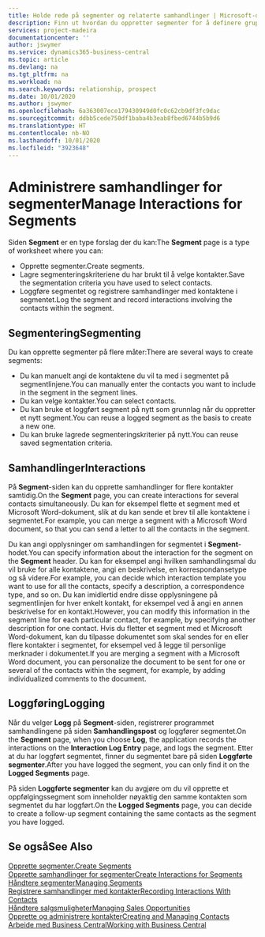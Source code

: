 ```yaml
---
title: Holde rede på segmenter og relaterte samhandlinger | Microsoft-dokumentasjon
description: Finn ut hvordan du oppretter segmenter for å definere grupper med kontakter og angi samhandlinger for segmenter.
services: project-madeira
documentationcenter: ''
author: jswymer
ms.service: dynamics365-business-central
ms.topic: article
ms.devlang: na
ms.tgt_pltfrm: na
ms.workload: na
ms.search.keywords: relationship, prospect
ms.date: 10/01/2020
ms.author: jswymer
ms.openlocfilehash: 6a363007ece179430949d0fc0c62cb9df3fc9dac
ms.sourcegitcommit: ddbb5cede750df1baba4b3eab8fbed6744b5b9d6
ms.translationtype: HT
ms.contentlocale: nb-NO
ms.lasthandoff: 10/01/2020
ms.locfileid: "3923648"
---
```

# <a name="manage-interactions-for-segments"></a><span data-ttu-id="d74ab-103">Administrere samhandlinger for segmenter</span><span class="sxs-lookup"><span data-stu-id="d74ab-103">Manage Interactions for Segments</span></span>
<span data-ttu-id="d74ab-104">Siden **Segment** er en type forslag der du kan:</span><span class="sxs-lookup"><span data-stu-id="d74ab-104">The **Segment** page is a type of worksheet where you can:</span></span>

* <span data-ttu-id="d74ab-105">Opprette segmenter.</span><span class="sxs-lookup"><span data-stu-id="d74ab-105">Create segments.</span></span>
* <span data-ttu-id="d74ab-106">Lagre segmenteringskriteriene du har brukt til å velge kontakter.</span><span class="sxs-lookup"><span data-stu-id="d74ab-106">Save the segmentation criteria you have used to select contacts.</span></span>
* <span data-ttu-id="d74ab-107">Loggføre segmentet og registrere samhandlinger med kontaktene i segmentet.</span><span class="sxs-lookup"><span data-stu-id="d74ab-107">Log the segment and record interactions involving the contacts within the segment.</span></span>

## <a name="segmenting"></a><span data-ttu-id="d74ab-108">Segmentering</span><span class="sxs-lookup"><span data-stu-id="d74ab-108">Segmenting</span></span>
<span data-ttu-id="d74ab-109">Du kan opprette segmenter på flere måter:</span><span class="sxs-lookup"><span data-stu-id="d74ab-109">There are several ways to create segments:</span></span>

* <span data-ttu-id="d74ab-110">Du kan manuelt angi de kontaktene du vil ta med i segmentet på segmentlinjene.</span><span class="sxs-lookup"><span data-stu-id="d74ab-110">You can manually enter the contacts you want to include in the segment in the segment lines.</span></span>
* <span data-ttu-id="d74ab-111">Du kan velge kontakter.</span><span class="sxs-lookup"><span data-stu-id="d74ab-111">You can select contacts.</span></span>
* <span data-ttu-id="d74ab-112">Du kan bruke et loggført segment på nytt som grunnlag når du oppretter et nytt segment.</span><span class="sxs-lookup"><span data-stu-id="d74ab-112">You can reuse a logged segment as the basis to create a new one.</span></span>
* <span data-ttu-id="d74ab-113">Du kan bruke lagrede segmenteringskriterier på nytt.</span><span class="sxs-lookup"><span data-stu-id="d74ab-113">You can reuse saved segmentation criteria.</span></span>

## <a name="interactions"></a><span data-ttu-id="d74ab-114">Samhandlinger</span><span class="sxs-lookup"><span data-stu-id="d74ab-114">Interactions</span></span>
<span data-ttu-id="d74ab-115">På **Segment**-siden kan du opprette samhandlinger for flere kontakter samtidig.</span><span class="sxs-lookup"><span data-stu-id="d74ab-115">On the **Segment** page, you can create interactions for several contacts simultaneously.</span></span> <span data-ttu-id="d74ab-116">Du kan for eksempel flette et segment med et Microsoft Word-dokument, slik at du kan sende et brev til alle kontaktene i segmentet.</span><span class="sxs-lookup"><span data-stu-id="d74ab-116">For example, you can merge a segment with a Microsoft Word document, so that you can send a letter to all the contacts in the segment.</span></span>

<span data-ttu-id="d74ab-117">Du kan angi opplysninger om samhandlingen for segmentet i **Segment**-hodet.</span><span class="sxs-lookup"><span data-stu-id="d74ab-117">You can specify information about the interaction for the segment on the **Segment** header.</span></span> <span data-ttu-id="d74ab-118">Du kan for eksempel angi hvilken samhandlingsmal du vil bruke for alle kontaktene, angi en beskrivelse, en korrespondansetype og så videre.</span><span class="sxs-lookup"><span data-stu-id="d74ab-118">For example, you can decide which interaction template you want to use for all the contacts, specify a description, a correspondence type, and so on.</span></span> <span data-ttu-id="d74ab-119">Du kan imidlertid endre disse opplysningene på segmentlinjen for hver enkelt kontakt, for eksempel ved å angi en annen beskrivelse for en kontakt.</span><span class="sxs-lookup"><span data-stu-id="d74ab-119">However, you can modify this information in the segment line for each particular contact, for example, by specifying another description for one contact.</span></span> <span data-ttu-id="d74ab-120">Hvis du fletter et segment med et Microsoft Word-dokument, kan du tilpasse dokumentet som skal sendes for en eller flere kontakter i segmentet, for eksempel ved å legge til personlige merknader i dokumentet.</span><span class="sxs-lookup"><span data-stu-id="d74ab-120">If you are merging a segment with a Microsoft Word document, you can personalize the document to be sent for one or several of the contacts within the segment, for example, by adding individualized comments to the document.</span></span>

## <a name="logging"></a><span data-ttu-id="d74ab-121">Loggføring</span><span class="sxs-lookup"><span data-stu-id="d74ab-121">Logging</span></span>
<span data-ttu-id="d74ab-122">Når du velger **Logg** på **Segment**-siden, registrerer programmet samhandlingene på siden **Samhandlingspost** og loggfører segmentet.</span><span class="sxs-lookup"><span data-stu-id="d74ab-122">On the **Segment** page, when you choose **Log**, the application records the interactions on the **Interaction Log Entry** page, and logs the segment.</span></span> <span data-ttu-id="d74ab-123">Etter at du har loggført segmentet, finner du segmentet bare på siden **Loggførte segmenter**.</span><span class="sxs-lookup"><span data-stu-id="d74ab-123">After you have logged the segment, you can only find it on the **Logged Segments** page.</span></span>

<span data-ttu-id="d74ab-124">På siden **Loggførte segmenter** kan du avgjøre om du vil opprette et oppfølgingssegment som inneholder nøyaktig den samme kontakten som segmentet du har loggført.</span><span class="sxs-lookup"><span data-stu-id="d74ab-124">On the **Logged Segments** page, you can decide to create a follow-up segment containing the same contacts as the segment you have logged.</span></span>

## <a name="see-also"></a><span data-ttu-id="d74ab-125">Se også</span><span class="sxs-lookup"><span data-stu-id="d74ab-125">See Also</span></span>
[<span data-ttu-id="d74ab-126">Opprette segmenter.</span><span class="sxs-lookup"><span data-stu-id="d74ab-126">Create Segments</span></span>](marketing-how-create-segment.md)  
[<span data-ttu-id="d74ab-127">Opprette samhandlinger for segmenter</span><span class="sxs-lookup"><span data-stu-id="d74ab-127">Create Interactions for Segments</span></span>](marketing-how-create-interactions.md)  
[<span data-ttu-id="d74ab-128">Håndtere segmenter</span><span class="sxs-lookup"><span data-stu-id="d74ab-128">Managing Segments</span></span>](marketing-segments.md)  
[<span data-ttu-id="d74ab-129">Registrere samhandlinger med kontakter</span><span class="sxs-lookup"><span data-stu-id="d74ab-129">Recording Interactions With Contacts</span></span>](marketing-interactions.md)  
[<span data-ttu-id="d74ab-130">Håndtere salgsmuligheter</span><span class="sxs-lookup"><span data-stu-id="d74ab-130">Managing Sales Opportunities</span></span>](marketing-manage-sales-opportunities.md)  
[<span data-ttu-id="d74ab-131">Opprette og administrere kontakter</span><span class="sxs-lookup"><span data-stu-id="d74ab-131">Creating and Managing Contacts</span></span>](marketing-contacts.md)  
[<span data-ttu-id="d74ab-132">Arbeide med Business Central</span><span class="sxs-lookup"><span data-stu-id="d74ab-132">Working with Business Central</span></span>](ui-work-product.md)
